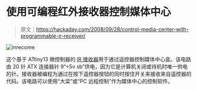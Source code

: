 # 使用可编程红外接收器控制媒体中心

> 原文：<https://hackaday.com/2008/09/28/control-media-center-with-programmable-ir-receiver/>

![](img/7bec08ea5048f99808f965702842a07c.png "inrecome")

这个基于 ATtiny13 微控制器的 [IR 接收器](http://www.serasidis.gr/circuits/InReCoMe/InReCoMe.htm)用于通过遥控器控制媒体中心盒。该电路由 20 针 ATX 连接器针 9“+5v sb”供电，因为它是计算机关闭或待机时唯一供电的针。接收器被编程为通过在按下遥控器按钮的同时按住开关来接收来自遥控器的代码。该电路可以使用“大梁”或“PC 远程控制”作为媒体中心的控制软件。